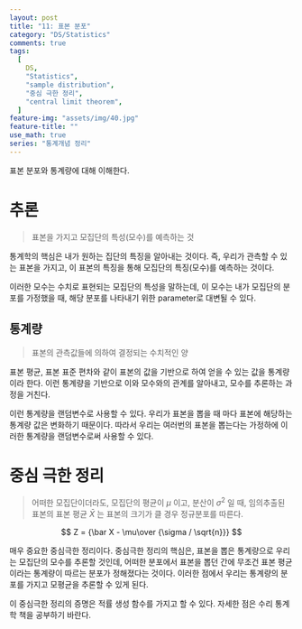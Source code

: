 ```yaml
---
layout: post
title: "11: 표본 분포"
category: "DS/Statistics"
comments: true
tags:
  [
    DS,
    "Statistics",
    "sample distribution",
    "중심 극한 정리",
    "central limit theorem",
  ]
feature-img: "assets/img/40.jpg"
feature-title: ""
use_math: true
series: "통계개념 정리"
---
```


표본 분포와 통계량에 대해 이해한다.

# 추론

> 표본을 가지고 모집단의 특성(모수)를 예측하는 것

통계학의 핵심은 내가 원하는 집단의 특징을 알아내는 것이다. 즉, 우리가 관측할 수 있는 표본을 가지고, 이 표본의 특징을 통해 모집단의 특징(모수)를 예측하는 것이다.

이러한 모수는 수치로 표현되는 모집단의 특성을 말하는데, 이 모수는 내가 모집단의 분포를 가정했을 때, 해당 분포를 나타내기 위한 parameter로 대변될 수 있다.

## 통계량

> 표본의 관측값들에 의하여 결정되는 수치적인 양

표본 평균, 표본 표준 편차와 같이 표본의 값을 기반으로 하여 얻을 수 있는 값을 통계량이라 한다. 이런 통계량을 기반으로 이와 모수와의 관계를 알아내고, 모수를 추론하는 과정을 거친다.

이런 통계량을 랜덤변수로 사용할 수 있다. 우리가 표본을 뽑을 때 마다 표본에 해당하는 통계량 값은 변화하기 때문이다. 따라서 우리는 여러번의 표본을 뽑는다는 가정하에 이러한 통계량을 랜덤변수로써 사용할 수 있다.

# 중심 극한 정리

> 어떠한 모집단이더라도, 모집단의 평균이 $\mu$ 이고, 분산이 $\sigma^2$ 일 때, 임의추출된 표본의 표본 평균 $\bar X$ 는 표본의 크기가 클 경우 정규분포를 따른다.

$$
Z = {\bar X - \mu\over {\sigma / \sqrt{n}}}
$$

매우 중요한 중심극한 정리이다. 중심극한 정리의 핵심은, 표본을 뽑은 통계량으로 우리는 모집단의 모수를 추론할 것인데, 어떠한 분포에서 표본을 뽑던 간에 무조건 표본 평균이라는 통계량이 따르는 분포가 정해졌다는 것이다. 이러한 점에서 우리는 통계량의 분포를 가지고 모평균을 추론할 수 있게 된다.

이 중심극한 정리의 증명은 적률 생성 함수를 가지고 할 수 있다. 자세한 점은 수리 통계학 책을 공부하기 바란다.
